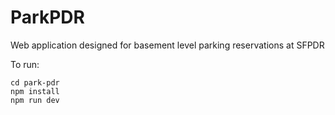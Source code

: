 # ParkPDR

Web application designed for basement level parking reservations at SFPDR

To run:
```
cd park-pdr
npm install
npm run dev
```